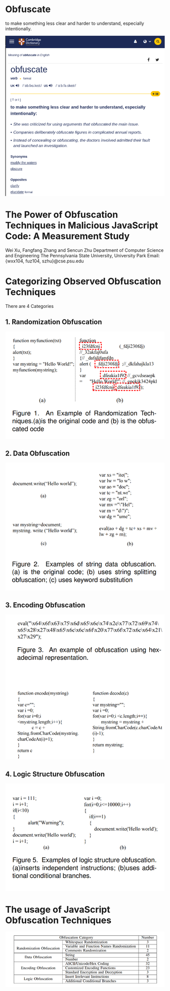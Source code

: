 # Obfuscate

to make something less clear and harder to understand, especially intentionally.

![](cambridge-definition.png)

# The Power of Obfuscation Techniques in Malicious JavaScript Code: A Measurement Study

Wei Xu, Fangfang Zhang and Sencun Zhu
Department of Computer Science and Engineering
The Pennsylvania State University, University Park
Email:{wxx104, fuz104, szhu}@cse.psu.edu

# Categorizing Observed Obfuscation Techniques

There are 4 Categories

## 1. Randomization Obfuscation

![](randomization.png)

## 2. Data Obfuscation

![](data-obfuscation.png)

## 3. Encoding Obfuscation

![](encoding.png)

## 4. Logic Structure Obfuscation

![](logic-obfuscation.png)

# The usage of JavaScript Obfuscation Techniques

![](usage.png)